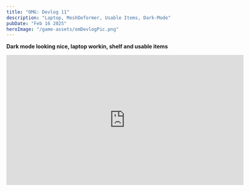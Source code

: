 ```yaml
---
title: "OMG: Devlog 11"
description: "Laptop, MeshDeformer, Usable Items, Dark-Mode"
pubDate: "Feb 16 2025"
heroImage: "/game-assets/omDevlogPic.png"
---
```


**Dark mode looking nice, laptop workin, shelf and usable items**
<iframe width="620" height="340" src="https://www.youtube.com/embed/ECqf7eU3N6Q" title="Optimize Man Devlog 11" frameborder="0" allow="accelerometer; autoplay; clipboard-write; encrypted-media; gyroscope; picture-in-picture" allowfullscreen> </iframe> 
